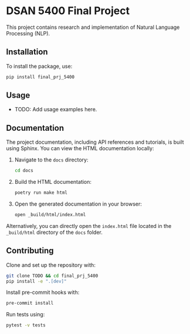 
# DSAN 5400 Final Project

This project contains research and implementation of Natural Language Processing (NLP).

## Installation

To install the package, use:

```bash
pip install final_prj_5400
```

## Usage

- TODO: Add usage examples here.

## Documentation

The project documentation, including API references and tutorials, is built using Sphinx. You can view the HTML documentation locally:

1. Navigate to the `docs` directory:
   ```bash
   cd docs
   ```
2. Build the HTML documentation:
   ```bash
   poetry run make html
   ```
3. Open the generated documentation in your browser:
   ```bash
   open _build/html/index.html
   ```

Alternatively, you can directly open the `index.html` file located in the `_build/html` directory of the `docs` folder.

## Contributing

Clone and set up the repository with:

```bash
git clone TODO && cd final_prj_5400
pip install -e ".[dev]"
```

Install pre-commit hooks with:

```bash
pre-commit install
```

Run tests using:

```bash
pytest -v tests
```


